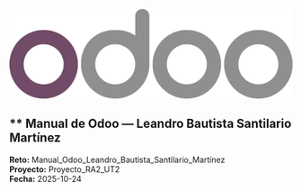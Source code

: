 ![Logo_de_Odoo](../assets/img/01-portada/odoo_logo.png)

** Manual de Odoo — Leandro Bautista Santilario Martínez
---
**Reto:** Manual_Odoo_Leandro_Bautista_Santilario_Martínez  
**Proyecto:** Proyecto_RA2_UT2  
**Fecha:** 2025-10-24
